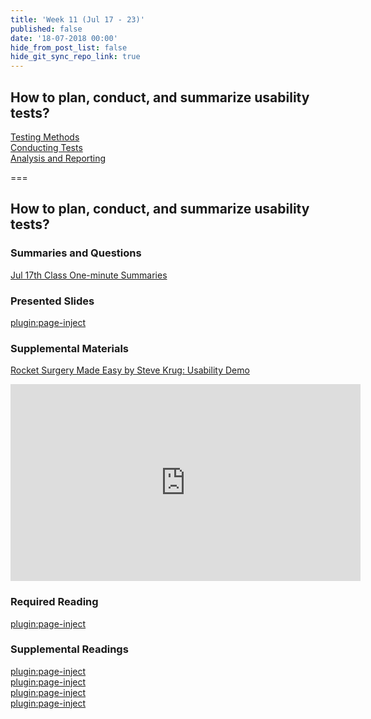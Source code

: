 ```yaml
---
title: 'Week 11 (Jul 17 - 23)'
published: false
date: '18-07-2018 00:00'
hide_from_post_list: false
hide_git_sync_repo_link: true
---
```


## How to plan, conduct, and summarize usability tests?  
[Testing Methods](https://paulhibbitts.net/cmpt-363-182/pdfs/cmpt-363-182-usability-testing.pdf#page=5)  
[Conducting Tests](https://paulhibbitts.net/cmpt-363-182/pdfs/cmpt-363-182-usability-testing.pdf#page=31)  
[Analysis and Reporting](https://paulhibbitts.net/cmpt-363-182/pdfs/cmpt-363-182-usability-testing.pdf#page=101)  

===

## **How to plan, conduct, and summarize usability tests?**

### Summaries and Questions  
[Jul 17th Class One-minute Summaries](https://canvas.sfu.ca)

### Presented Slides  
[plugin:page-inject](/192/all-slides/week-05)

### Supplemental Materials  
[Rocket Surgery Made Easy by Steve Krug: Usability Demo](https://www.youtube.com/watch?v=QckIzHC99Xc)  
<div class="embed-responsive embed-responsive-4by3"><iframe width="560" height="315" src="https://www.youtube.com/embed/QckIzHC99Xc" frameborder="0" allowfullscreen></iframe></div>

### Required Reading  
[plugin:page-inject](/192/all-readings/week-05)

### Supplemental Readings  
[plugin:page-inject](/192/ux-techniques-guide/how-to-plan-conduct-and-summarize-usability-tests/usability-testing-formal)  
[plugin:page-inject](/192/ux-techniques-guide/how-to-plan-conduct-and-summarize-usability-tests/usability-test-surveys)  
[plugin:page-inject](/192/ux-techniques-guide/how-to-plan-conduct-and-summarize-usability-tests/usability-test-tasks)  
[plugin:page-inject](/192/ux-techniques-guide/how-to-plan-conduct-and-summarize-usability-tests/usability-testing-informal)  
